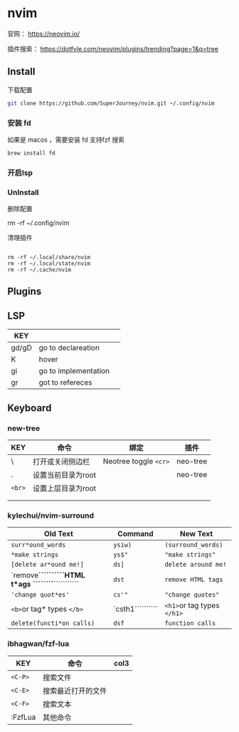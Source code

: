 # nvim

官网： https://neovim.io/

插件搜索： https://dotfyle.com/neovim/plugins/trending?page=1&q=tree

## Install

下载配置

```bash
git clone https://github.com/SuperJourney/nvim.git ~/.config/nvim

```

### 安装 fd

如果是 macos ，需要安装 fd 支持fzf 搜索

```bash
brew install fd
```

### 开启lsp

### UnInstall

删除配置

rm -rf ~/.config/nvim

清理插件

```

rm -rf ~/.local/share/nvim
rm -rf ~/.local/state/nvim
rm -rf ~/.cache/nvim
```

## Plugins

## LSP

| KEY   |                      |  |
| ----- | -------------------- | - |
| gd/gD | go to declareation   |  |
| K     | hover                |  |
| gi    | go to implementation |  |
| gr    | got to refereces     |  |

## Keyboard

### new-tree

| KEY      | 命令               | 绑定                    | 插件     |
| -------- | ------------------ | ----------------------- | -------- |
| \        | 打开或关闭侧边栏   | Neotree toggle `<cr>` | neo-tree |
| .        | 设置当前目录为root |                         | neo-tree |
| `<br>` | 设置上层目录为root |                         |          |
|          |                    |                         |          |
|          |                    |                         |          |

### kylechui/nvim-surround

| Old Text                                                   | Command                | New Text                       |
| ---------------------------------------------------------- | ---------------------- | ------------------------------ |
| `surr*ound_words`                                        | `ysiw)`              | `(surround_words)`           |
| `*make strings`                                          | `ys$"`               | `"make strings"`             |
| `[delete ar*ound me!]`                                   | `ds]`                | `delete around me!`          |
| `remove<b>``````````HTML t*ags ````````</b>``````````` | `dst`                | `remove HTML tags`           |
| `'change quot*es'`                                       | `cs'"`               | `"change quotes"`            |
| `<b>`or tag* types `</b>`                              | `csth1<CR>`````````` | `<h1>`or tag types `</h1>` |
| `delete(functi*on calls)`                                | `dsf`                | `function calls`             |

### ibhagwan/fzf-lua

| KEY       | 命令               | col3 |
| --------- | ------------------ | ---- |
| `<C-P>` | 搜索文件           |      |
| `<C-E>` | 搜索最近打开的文件 |      |
| `<C-F>` | 搜索文本           |      |
| :FzfLua   | 其他命令           |      |
